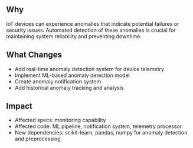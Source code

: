 ## Why
IoT devices can experience anomalies that indicate potential failures or security issues. Automated detection of these anomalies is crucial for maintaining system reliability and preventing downtime.

## What Changes
- Add real-time anomaly detection system for device telemetry
- Implement ML-based anomaly detection model
- Create anomaly notification system
- Add historical anomaly tracking and analysis

## Impact
- Affected specs: monitoring capability
- Affected code: ML pipeline, notification system, telemetry processor
 - New dependencies: scikit-learn, pandas, numpy for anomaly detection and preprocessing